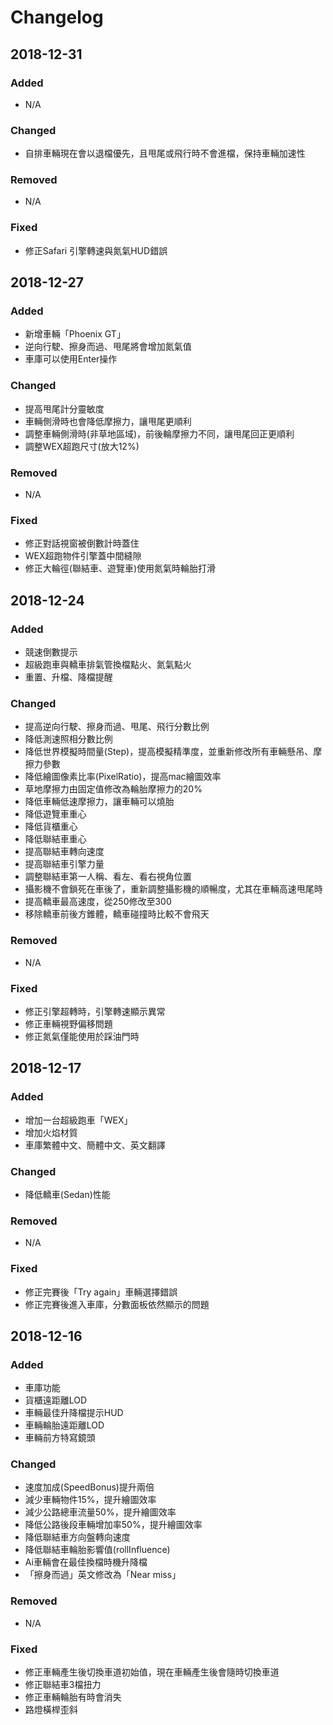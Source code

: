 # Changelog

## 2018-12-31
### Added
* N/A
### Changed
* 自排車輛現在會以退檔優先，且甩尾或飛行時不會進檔，保持車輛加速性
### Removed
* N/A
### Fixed
* 修正Safari 引擎轉速與氮氣HUD錯誤

## 2018-12-27
### Added
* 新增車輛「Phoenix GT」
* 逆向行駛、擦身而過、甩尾將會增加氮氣值
* 車庫可以使用Enter操作
### Changed
* 提高甩尾計分靈敏度
* 車輛側滑時也會降低摩擦力，讓甩尾更順利
* 調整車輛側滑時(非草地區域)，前後輪摩擦力不同，讓甩尾回正更順利
* 調整WEX超跑尺寸(放大12%)
### Removed
* N/A
### Fixed
* 修正對話視窗被倒數計時蓋住
* WEX超跑物件引擎蓋中間縫隙
* 修正大輪徑(聯結車、遊覽車)使用氮氣時輪胎打滑

## 2018-12-24
### Added
* 競速倒數提示
* 超級跑車與轎車排氣管換檔點火、氮氣點火
* 重置、升檔、降檔提醒
### Changed
* 提高逆向行駛、擦身而過、甩尾、飛行分數比例
* 降低測速照相分數比例
* 降低世界模擬時間量(Step)，提高模擬精準度，並重新修改所有車輛懸吊、摩擦力參數
* 降低繪圖像素比率(PixelRatio)，提高mac繪圖效率
* 草地摩擦力由固定值修改為輪胎摩擦力的20%
* 降低車輛低速摩擦力，讓車輛可以燒胎
* 降低遊覽車重心
* 降低貨櫃重心
* 降低聯結車重心
* 提高聯結車轉向速度
* 提高聯結車引擎力量
* 調整聯結車第一人稱、看左、看右視角位置
* 攝影機不會鎖死在車後了，重新調整攝影機的順暢度，尤其在車輛高速甩尾時
* 提高轎車最高速度，從250修改至300
* 移除轎車前後方錐體，轎車碰撞時比較不會飛天
### Removed
* N/A
### Fixed
* 修正引擎超轉時，引擎轉速顯示異常
* 修正車輛視野偏移問題
* 修正氮氣僅能使用於踩油門時

## 2018-12-17
### Added
* 增加一台超級跑車「WEX」
* 增加火焰材質
* 車庫繁體中文、簡體中文、英文翻譯
### Changed
* 降低轎車(Sedan)性能
### Removed
 * N/A
### Fixed
* 修正完賽後「Try again」車輛選擇錯誤
* 修正完賽後進入車庫，分數面板依然顯示的問題

## 2018-12-16
### Added
* 車庫功能
* 貨櫃遠距離LOD
* 車輛最佳升降檔提示HUD
* 車輛輪胎遠距離LOD
* 車輛前方特寫鏡頭
### Changed
* 速度加成(SpeedBonus)提升兩倍
* 減少車輛物件15%，提升繪圖效率
* 減少公路總車流量50%，提升繪圖效率
* 降低公路後段車輛增加率50%，提升繪圖效率
* 降低聯結車方向盤轉向速度
* 降低聯結車輪胎影響值(rollInfluence)
* Ai車輛會在最佳換檔時機升降檔
* 「擦身而過」英文修改為「Near miss」
### Removed
 * N/A
### Fixed
* 修正車輛產生後切換車道初始值，現在車輛產生後會隨時切換車道
* 修正聯結車3檔扭力
* 修正車輛輪胎有時會消失
* 路燈橫桿歪斜


